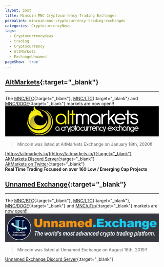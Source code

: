 ```yaml
---
layout: post
title: Mincoin MNC Cryptocurrency Trading Exchanges
permalink: mincoin-mnc-cryptocurrency-trading-exchanges
categories: CryptocurrencyNews
tags:
  - CryptocurrencyNews
  - trading
  - Cryptocurrency
  - AltMarkets
  - ExchangeUnnamed
pageShow: 'true'
---
```

## [AltMarkets](https://coinpaprika.com/exchanges/altmarkets/){:target="_blank"}
----
The [MNC/BTC](https://altmarkets.io/trading/mncbtc){:target="_blank"}, [MNC/LTC](https://altmarkets.io/trading/mncltc){:target="_blank"} and [MNC/DOGE](https://altmarkets.io/trading/mncdoge){:target="_blank"} markets are now open!!
![image](/images/post/altmarkets-exchange.png)
> Mincoin was listed at AltMarkets Exchange on January 18th, 2020!!

[https://altmarkets.io/](https://altmarkets.io/){:target="_blank"}<br/>
[AltMarkets Discord Server](https://discord.gg/jNjSzcW){:target="_blank"}<br/>
[AltMarkets on Twitter](https://twitter.com/AltmarketsEX){:target="_blank"}<br/>
**Real Time Trading Focused on over 160 Low / Emerging Cap Projects**

## [Unnamed Exchange](https://coinpaprika.com/exchanges/unnamed/){:target="_blank"}
----
The [MNC/BTC](https://www.unnamed.exchange/Exchange?market=MNC_BTC){:target="_blank"}, [MNC/LTC](https://www.unnamed.exchange/Exchange?market=MNC_LTC){:target="_blank"}, [MNC/DOGE](https://www.unnamed.exchange/Exchange?market=MNC_DOGE){:target="_blank"} and [MNC/uTip](https://www.unnamed.exchange/Exchange?market=MNC_uTip){:target="_blank"}  markets are now open!!  
![image](/images/post/unnamed-exchange-banner.png)
> Mincoin was listed at Unnamed Exchange on August 16th, 2019!!

[Unnamed Exchange Discord Server](https://discord.gg/sKpH6ay){:target="_blank"}<br/>











